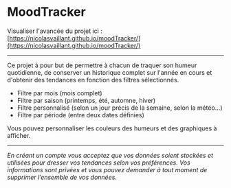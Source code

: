 # MoodTracker

Visualiser l'avancée du projet ici : [https://nicolasvaillant.github.io/moodTracker/](https://nicolasvaillant.github.io/moodTracker/)

---

Ce projet à pour but de permettre à chacun de traquer son humeur quotidienne, de conserver un historique complet sur l'année en cours
et d'obtenir des tendances en fonction des filtres sélectionnés.

- Filtre par mois (mois complet)
- Filtre par saison (printemps, été, automne, hiver)
- Filtre personnalisé (selon un jour précis de la semaine, selon la météo...)
- Filtre par période (entre deux dates définies)

Vous pouvez personnaliser les couleurs des humeurs et des graphiques à afficher. 

---

_En créant un compte vous acceptez que vos données soient stockées et utilisées pour dresser vos tendances selon vos préférences. 
Vos  informations sont privées et vous pouvez demander à tout moment de supprimer l’ensemble de vos données._
